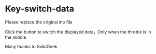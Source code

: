 # Key-switch-data
Please replace the original ino file

Click the button to switch the displayed data，Only when the throttle is in the middle

Many thanks to SolidGeek
